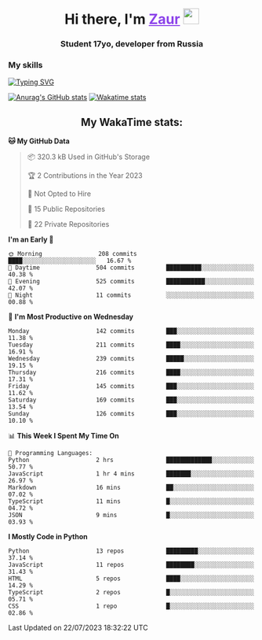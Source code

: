 <h1 align="center">
    Hi there, I'm 
    <a href="https://t.me/skyguy" target="_blank" style="color: #8C43EA">Zaur</a>
    <img src="https://github.com/blackcater/blackcater/raw/main/images/Hi.gif" height="32">
</h1>

<h3 align="center">
    Student 17yo, developer from Russia
</h3>  

### **My skills**
[![Typing SVG](https://readme-typing-svg.herokuapp.com?font=Oxanium&duration=3000&pause=1500&color=8C43EA&height=30&lines=Python:+FastAPI,+Flask,+Aiogram,+Telethon;SQL:+PostgreSQL,+SQLite;Javascript:+React.js;HTML,+CSS+(SCSS))](https://git.io/typing-svg)

[![Anurag's GitHub stats](https://github-readme-stats.vercel.app/api?username=mrskyguy&hide_title=true&count_private=true&show_icons=true&title_color=8C43EA&icon_color=BE57EA&bg_color=30,191919,341b56&text_color=B1B1B1&border_radius=10&hide_border=true)](https://github.com/anuraghazra/github-readme-stats)
[![Wakatime stats](https://github-readme-stats.vercel.app/api/wakatime?username=skyguy&hide_title=true&show_icons=true&title_color=8C43EA&icon_color=BE57EA&bg_color=30,191919,341b56&text_color=B1B1B1&border_radius=10&hide_border=true)](https://github.com/anuraghazra/github-readme-stats)


<h2 align="center"> My WakaTime stats: </h2>

<!--START_SECTION:waka-->
**🐱 My GitHub Data** 

> 📦 320.3 kB Used in GitHub's Storage 
 > 
> 🏆 2 Contributions in the Year 2023
 > 
> 🚫 Not Opted to Hire
 > 
> 📜 15 Public Repositories 
 > 
> 🔑 22 Private Repositories 
 > 
**I'm an Early 🐤** 

```text
🌞 Morning                208 commits         ████░░░░░░░░░░░░░░░░░░░░░   16.67 % 
🌆 Daytime                504 commits         ██████████░░░░░░░░░░░░░░░   40.38 % 
🌃 Evening                525 commits         ███████████░░░░░░░░░░░░░░   42.07 % 
🌙 Night                  11 commits          ░░░░░░░░░░░░░░░░░░░░░░░░░   00.88 % 
```
📅 **I'm Most Productive on Wednesday** 

```text
Monday                   142 commits         ███░░░░░░░░░░░░░░░░░░░░░░   11.38 % 
Tuesday                  211 commits         ████░░░░░░░░░░░░░░░░░░░░░   16.91 % 
Wednesday                239 commits         █████░░░░░░░░░░░░░░░░░░░░   19.15 % 
Thursday                 216 commits         ████░░░░░░░░░░░░░░░░░░░░░   17.31 % 
Friday                   145 commits         ███░░░░░░░░░░░░░░░░░░░░░░   11.62 % 
Saturday                 169 commits         ███░░░░░░░░░░░░░░░░░░░░░░   13.54 % 
Sunday                   126 commits         ███░░░░░░░░░░░░░░░░░░░░░░   10.10 % 
```


📊 **This Week I Spent My Time On** 

```text
💬 Programming Languages: 
Python                   2 hrs               █████████████░░░░░░░░░░░░   50.77 % 
JavaScript               1 hr 4 mins         ███████░░░░░░░░░░░░░░░░░░   26.97 % 
Markdown                 16 mins             ██░░░░░░░░░░░░░░░░░░░░░░░   07.02 % 
TypeScript               11 mins             █░░░░░░░░░░░░░░░░░░░░░░░░   04.72 % 
JSON                     9 mins              █░░░░░░░░░░░░░░░░░░░░░░░░   03.93 % 
```

**I Mostly Code in Python** 

```text
Python                   13 repos            █████████░░░░░░░░░░░░░░░░   37.14 % 
JavaScript               11 repos            ████████░░░░░░░░░░░░░░░░░   31.43 % 
HTML                     5 repos             ████░░░░░░░░░░░░░░░░░░░░░   14.29 % 
TypeScript               2 repos             █░░░░░░░░░░░░░░░░░░░░░░░░   05.71 % 
CSS                      1 repo              █░░░░░░░░░░░░░░░░░░░░░░░░   02.86 % 
```




 Last Updated on 22/07/2023 18:32:22 UTC
<!--END_SECTION:waka-->

